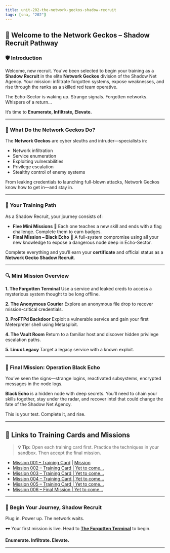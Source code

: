 ```yaml
---
title: unit-202-the-network-geckos-shadow-recruit
tags: [sna, "202"]
---
```


## 🦎 Welcome to the Network Geckos – Shadow Recruit Pathway

### 🛡️ Introduction

Welcome, new recruit. You've been selected to begin your training as a **Shadow Recruit** in the elite **Network Geckos** division of the Shadow Net Agency. Your mission: infiltrate forgotten systems, expose weaknesses, and rise through the ranks as a skilled red team operative.

The Echo-Sector is waking up. Strange signals. Forgotten networks. Whispers of a return…

It’s time to **Enumerate, Infiltrate, Elevate.**

---

### 🦎 What Do the Network Geckos Do?

The **Network Geckos** are cyber sleuths and intruder—specialists in:

- Network infiltration
- Service enumeration
- Exploiting vulnerabilities
- Privilege escalation
- Stealthy control of enemy systems

From leaking credentials to launching full-blown attacks, Network Geckos know how to get in—and stay in.

---

### 🧭 Your Training Path

As a Shadow Recruit, your journey consists of:

- **Five Mini Missions** 🧩
  Each one teaches a new skill and ends with a flag challenge. Complete them to earn badges.
- **Final Mission – Black Echo** 🏴
  A full-system compromise using all your new knowledge to expose a dangerous node deep in Echo-Sector.

Complete everything and you’ll earn your **certificate** and official status as a **Network Gecko Shadow Recruit**.

---

### 🔍 Mini Mission Overview

**1. The Forgotten Terminal**
Use a service and leaked creds to access a mysterious system thought to be long offline.

**2. The Anonymous Courier**
Explore an anonymous file drop to recover mission-critical credentials.

**3. ProFTPd Backdoor**
Exploit a vulnerable service and gain your first Meterpreter shell using Metasploit.

**4. The Vault Room**
Return to a familiar host and discover hidden privilege escalation paths.

**5. Linux Legacy**
Target a legacy service with a known exploit.

---

### 🏴 Final Mission: Operation Black Echo

You’ve seen the signs—strange logins, reactivated subsystems, encrypted messages in the node logs.

**Black Echo** is a hidden node with deep secrets. You’ll need to chain your skills together, stay under the radar, and recover intel that could change the fate of the Shadow Net Agency.

This is your test. Complete it, and rise.

---

## 🔗 Links to Training Cards and Missions

> **💡 Tip:** Open each training card first. Practice the techniques in your sandbox. Then accept the final mission.

- [Mission 001 – Training Card](./mission-001/u202-sr-001-training.md) | [Mission](./mission-001/u202-sr-001-mission.md)
- [Mission 002 – Training Card | Yet to come...](#)
- [Mission 003 – Training Card | Yet to come...](#)
- [Mission 004 – Training Card | Yet to come...](#)
- [Mission 005 – Training Card | Yet to come...](#)
- [Mission 006 – Final Mission | Yet to come...](#)

---

### 🦎 Begin Your Journey, Shadow Recruit

Plug in. Power up. The network waits.

🕶️ Your first mission is live. Head to [**The Forgotten Terminal**](./mission-001/u202-sr-001-mission.md) to begin.

**Enumerate. Infiltrate. Elevate.**

---
